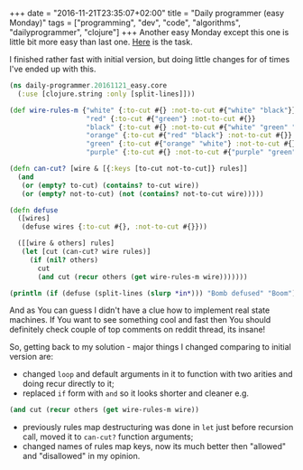 +++
date = "2016-11-21T23:35:07+02:00"
title = "Daily programmer (easy Monday)"
tags = ["programming", "dev", "code", "algorithms", "dailyprogrammer", "clojure"]
+++
Another easy Monday except this one is little bit more easy than last one. [Here](https://www.reddit.com/r/dailyprogrammer/comments/5e4mde/20161121_challenge_293_easy_defusing_the_bomb/) is the task.

I finished rather fast with initial version, but doing little changes for of times I've ended up with this.
```clojure
(ns daily-programmer.20161121_easy.core
  (:use [clojure.string :only [split-lines]]))

(def wire-rules-m {"white" {:to-cut #{} :not-to-cut #{"white" "black"}}
                   "red" {:to-cut #{"green"} :not-to-cut #{}}
                   "black" {:to-cut #{} :not-to-cut #{"white" "green" "orange"}}
                   "orange" {:to-cut #{"red" "black"} :not-to-cut #{}}
                   "green" {:to-cut #{"orange" "white"} :not-to-cut #{}}
                   "purple" {:to-cut #{} :not-to-cut #{"purple" "green" "orange" "white"}}})

(defn can-cut? [wire & [{:keys [to-cut not-to-cut]} rules]]
  (and
   (or (empty? to-cut) (contains? to-cut wire))
   (or (empty? not-to-cut) (not (contains? not-to-cut wire)))))

(defn defuse
  ([wires]
   (defuse wires {:to-cut #{}, :not-to-cut #{}}))

  ([[wire & others] rules]
   (let [cut (can-cut? wire rules)]
     (if (nil? others)
       cut
       (and cut (recur others (get wire-rules-m wire)))))))

(println (if (defuse (split-lines (slurp *in*))) "Bomb defused" "Boom"))

```
And as You can guess I didn't have a clue how to implement real state machines. If You want to see something cool and fast then You should definitely check couple of top comments on reddit thread, its insane!

So, getting back to my solution - major things I changed comparing to initial version are:
* changed `loop` and default arguments in it to function with two arities and doing recur directly to it;
* replaced `if` form with `and` so it looks shorter and cleaner e.g.
```clojure
(and cut (recur others (get wire-rules-m wire))
```
* previously rules map destructuring was done in `let` just before recursion call, moved it to `can-cut?` function arguments;
* changed names of rules map keys, now its much better then "allowed" and "disallowed" in my opinion.
